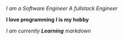 *I am a Software Engineer*
_A fullstack Engineer_

**I love programming**
__I is my hobby__

_I am currently **Learning** markdown_
